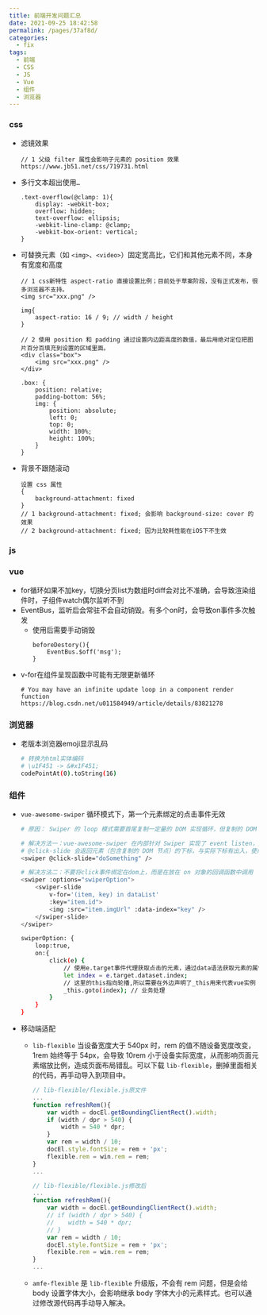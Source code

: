 ```yaml
---
title: 前端开发问题汇总
date: 2021-09-25 18:42:58
permalink: /pages/37af8d/
categories:
  - fix
tags:
  - 前端
  - CSS
  - JS
  - Vue
  - 组件
  - 浏览器
---
```


### css
- 滤镜效果
    ```
    // 1 父级 filter 属性会影响子元素的 position 效果
    https://www.jb51.net/css/719731.html

    ```
- 多行文本超出使用`…`
    ```less
    .text-overflow(@clamp: 1){
        display: -webkit-box;
        overflow: hidden;
        text-overflow: ellipsis;
        -webkit-line-clamp: @clamp;
        -webkit-box-orient: vertical;
    }
    
    ```
- 可替换元素（如 `<img>`、`<video>`）固定宽高比，它们和其他元素不同，本身有宽度和高度
    ```less
    // 1 css新特性 aspect-ratio 直接设置比例；目前处于草案阶段，没有正式发布，很多浏览器不支持。
    <img src="xxx.png" />

    img{
        aspect-ratio: 16 / 9; // width / height
    }

    // 2 使用 position 和 padding 通过设置内边距高度的数值，最后用绝对定位把图片百分百填充到设置的区域里面。
    <div class="box">
        <img src="xxx.png" />
    </div>

    .box: {
        position: relative;
        padding-bottom: 56%;
        img: {
            position: absolute;
            left: 0;
            top: 0;
            width: 100%;
            height: 100%;
        }
    }
    ```
- 背景不跟随滚动
    ```
    设置 css 属性
    {
        background-attachment: fixed
    }
    // 1 background-attachment: fixed; 会影响 background-size: cover 的效果
    // 2 background-attachment: fixed; 因为比较耗性能在iOS下不生效

    ```
### js

### vue
- for循环如果不加key，切换分页list为数组时diff会对比不准确，会导致渲染组件时，子组件watch偶尔监听不到
- EventBus，监听后会常驻不会自动销毁。有多个on时，会导致on事件多次触发
    - 使用后需要手动销毁
        ```
        beforeDestory(){
            EventBus.$off('msg');
        }
        ```
- v-for在组件呈现函数中可能有无限更新循环
    ```
    # You may have an infinite update loop in a component render function
    https://blog.csdn.net/u011584949/article/details/83821278
    ```

### 浏览器
- 老版本浏览器emoji显示乱码
    ```bash
    # 转换为html实体编码
    # \u1F451 -> &#x1F451;
    codePointAt(0).toString(16)
    ```

### 组件
- `vue-awesome-swiper` 循环模式下，第一个元素绑定的点击事件无效
    ```bash
    # 原因： Swiper 的 loop 模式需要首尾复制一定量的 DOM 实现循环，但复制的 DOM 并没有绑定和源元素一致的事件
    
    # 解决方法一：vue-awesome-swiper 在内部针对 Swiper 实现了 event listen，此 feature 将会发布在 v4.0.0 版本
    # @click-slide 会返回元素（包含复制的 DOM 节点）的下标，与实际下标有出入，使用中用处不大
    <swiper @click-slide="doSomething" />
    
    # 解决方法二：不要将click事件绑定在dom上，而是在放在 on 对象的回调函数中调用
    <swiper :options="swiperOption">
        <swiper-slide
            v-for='(item, key) in dataList'
            :key="item.id">
            <img :src="item.imgUrl" :data-index="key" />
        </swiper-slide>
    </swiper>
    
    swiperOption: {
        loop:true,
        on:{
            click(e) {
                // 使用e.target事件代理获取点击的元素，通过data语法获取元素的属性值
                let index = e.target.dataset.index;
                // 这里的this指向轮播,所以需要在外边声明了_this用来代表vue实例
                _this.goto(index); // 业务处理
            }
        }
    }
    ```

- 移动端适配
    - `lib-flexible` 当设备宽度大于 540px 时，rem 的值不随设备宽度改变，1rem 始终等于 54px，会导致 10rem 小于设备实际宽度，从而影响页面元素缩放比例，造成页面布局错乱。可以下载 `lib-flexible`，删掉里面相关的代码，再手动导入到项目中。
        ```js
        // lib-flexible/flexible.js原文件
        ...
        function refreshRem(){
            var width = docEl.getBoundingClientRect().width;
            if (width / dpr > 540) {
                width = 540 * dpr;
            }
            var rem = width / 10;
            docEl.style.fontSize = rem + 'px';
            flexible.rem = win.rem = rem;
        }
        ...

        // lib-flexible/flexible.js修改后
        ...
        function refreshRem(){
            var width = docEl.getBoundingClientRect().width;
            // if (width / dpr > 540) {
            //    width = 540 * dpr;
            // }
            var rem = width / 10;
            docEl.style.fontSize = rem + 'px';
            flexible.rem = win.rem = rem;
        }
        ...
        ```
    - `amfe-flexible` 是 `lib-flexible` 升级版，不会有 rem 问题，但是会给 body 设置字体大小，会影响继承 body 字体大小的元素样式。也可以通过修改源代码再手动导入解决。